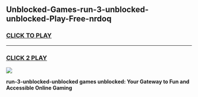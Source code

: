 
## Unblocked-Games-run-3-unblocked-unblocked-Play-Free-nrdoq
<h3>
<a href="https://premium76.site?title=run-3-unblocked-unblocked&ref=21A">CLICK TO PLAY</a></h3>
<hr>

<h3>
<a href="https://premium76.site?title=run-3-unblocked-unblocked&ref=21A">CLICK 2 PLAY</a>
  
</h3>

<a href="https://premium76.site?title=run-3-unblocked-unblocked&ref=21A"><img src="https://clearcache.store/games.png"></a>


**run-3-unblocked-unblocked games unblocked: Your Gateway to Fun and Accessible Online Gaming**
